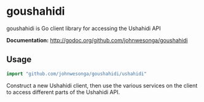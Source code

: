 goushahidi
==========

goushahidi is Go client library for accessing the Ushahidi API

**Documentation:** <http://godoc.org/github.com/johnwesonga/goushahidi>


## Usage ##

```go
import "github.com/johnwesonga/goushahidi/ushahidi"
```

Construct a new Ushahidi client, then use the various services on the client to
access different parts of the Ushahidi API.
